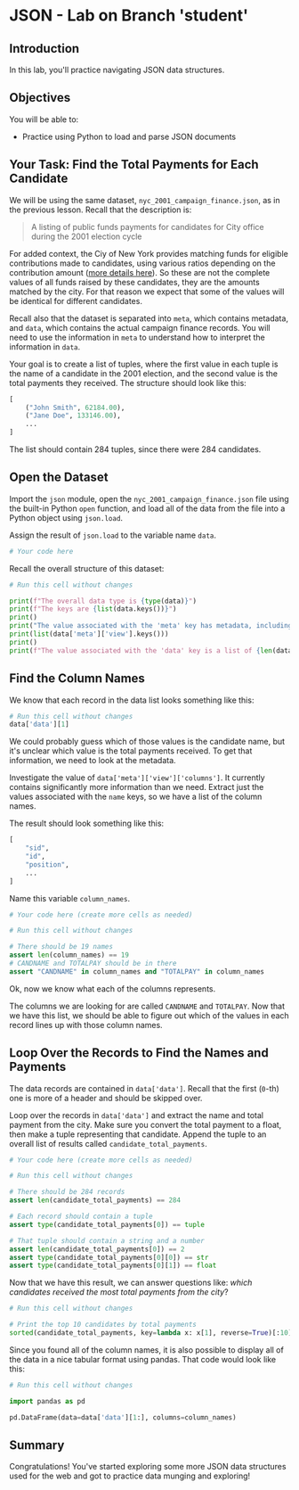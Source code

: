 # JSON - Lab on Branch 'student'

## Introduction

In this lab, you'll practice navigating JSON data structures.

## Objectives

You will be able to:

* Practice using Python to load and parse JSON documents

## Your Task: Find the Total Payments for Each Candidate

We will be using the same dataset, `nyc_2001_campaign_finance.json`, as in the previous lesson. Recall that the description is:

> A listing of public funds payments for candidates for City office during the 2001 election cycle

For added context, the Ciy of New York provides matching funds for eligible contributions made to candidates, using various ratios depending on the contribution amount ([more details here](https://en.wikipedia.org/wiki/New_York_City_Campaign_Finance_Board#The_Campaign_Finance_Program)). So these are not the complete values of all funds raised by these candidates, they are the amounts matched by the city. For that reason we expect that some of the values will be identical for different candidates.

Recall also that the dataset is separated into `meta`, which contains metadata, and `data`, which contains the actual campaign finance records. You will need to use the information in `meta` to understand how to interpret the information in `data`.

Your goal is to create a list of tuples, where the first value in each tuple is the name of a candidate in the 2001 election, and the second value is the total payments they received. The structure should look like this:

```python
[
    ("John Smith", 62184.00),
    ("Jane Doe", 133146.00),
    ...
]
```

The list should contain 284 tuples, since there were 284 candidates.

## Open the Dataset

Import the `json` module, open the `nyc_2001_campaign_finance.json` file using the built-in Python `open` function, and load all of the data from the file into a Python object using `json.load`.

Assign the result of `json.load` to the variable name `data`.


```python
# Your code here
```

Recall the overall structure of this dataset:


```python
# Run this cell without changes

print(f"The overall data type is {type(data)}")
print(f"The keys are {list(data.keys())}")
print()
print("The value associated with the 'meta' key has metadata, including all of these attributes:")
print(list(data['meta']['view'].keys()))
print()
print(f"The value associated with the 'data' key is a list of {len(data['data'])} records")
```

## Find the Column Names

We know that each record in the data list looks something like this:


```python
# Run this cell without changes
data['data'][1]
```

We could probably guess which of those values is the candidate name, but it's unclear which value is the total payments received. To get that information, we need to look at the metadata.

Investigate the value of `data['meta']['view']['columns']`. It currently contains significantly more information than we need. Extract just the values associated with the `name` keys, so we have a list of the column names.

The result should look something like this:

```python
[
    "sid",
    "id",
    "position",
    ...
]
```

Name this variable `column_names`.


```python
# Your code here (create more cells as needed)
```


```python
# Run this cell without changes

# There should be 19 names
assert len(column_names) == 19
# CANDNAME and TOTALPAY should be in there
assert "CANDNAME" in column_names and "TOTALPAY" in column_names
```

Ok, now we know what each of the columns represents.

The columns we are looking for are called `CANDNAME` and `TOTALPAY`. Now that we have this list, we should be able to figure out which of the values in each record lines up with those column names.

## Loop Over the Records to Find the Names and Payments

The data records are contained in `data['data']`. Recall that the first (`0`-th) one is more of a header and should be skipped over.

Loop over the records in `data['data']` and extract the name and total payment from the city. Make sure you convert the total payment to a float, then make a tuple representing that candidate. Append the tuple to an overall list of results called `candidate_total_payments`.


```python
# Your code here (create more cells as needed)
```


```python
# Run this cell without changes

# There should be 284 records
assert len(candidate_total_payments) == 284

# Each record should contain a tuple
assert type(candidate_total_payments[0]) == tuple

# That tuple should contain a string and a number
assert len(candidate_total_payments[0]) == 2
assert type(candidate_total_payments[0][0]) == str
assert type(candidate_total_payments[0][1]) == float
```

Now that we have this result, we can answer questions like: *which candidates received the most total payments from the city*?


```python
# Run this cell without changes

# Print the top 10 candidates by total payments
sorted(candidate_total_payments, key=lambda x: x[1], reverse=True)[:10]
```

Since you found all of the column names, it is also possible to display all of the data in a nice tabular format using pandas. That code would look like this:


```python
# Run this cell without changes

import pandas as pd

pd.DataFrame(data=data['data'][1:], columns=column_names)
```

## Summary

Congratulations! You've started exploring some more JSON data structures used for the web and got to practice data munging and exploring!
